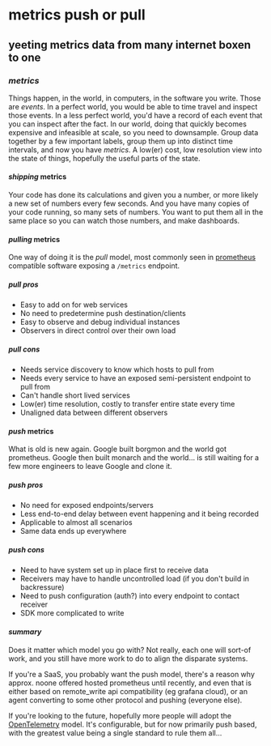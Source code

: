 # metrics push or pull

## yeeting metrics data from many internet boxen to one

### _metrics_

Things happen, in the world, in computers, in the software you write.
Those are _events_.
In a perfect world,
you would be able to time travel and inspect those events.
In a less perfect world,
you'd have a record of each event that you can inspect after the fact.
In our world, doing that quickly becomes expensive and infeasible at scale,
so you need to downsample.
Group data together by a few important labels,
group them up into distinct time intervals,
and now you have _metrics_.
A low(er) cost, low resolution view into the state of things,
hopefully the useful parts of the state.

#### _shipping_ metrics

Your code has done its calculations and given you a number,
or more likely a new set of numbers every few seconds.
And you have many copies of your code running,
so many sets of numbers.
You want to put them all in the same place so you can watch those numbers,
and make dashboards.

#### _pulling_ metrics

One way of doing it is the _pull_ model,
most commonly seen in [prometheus](https://prometheus.io/)
compatible software exposing a `/metrics` endpoint.

##### _pull_ pros

- Easy to add on for web services
- No need to predetermine push destination/clients
- Easy to observe and debug individual instances
- Observers in direct control over their own load

##### _pull_ cons

- Needs service discovery to know which hosts to pull from
- Needs every service to have an exposed semi-persistent endpoint to pull from
- Can't handle short lived services
- Low(er) time resolution, costly to transfer entire state every time
- Unaligned data between different observers

#### _push_ metrics

What is old is new again.
Google built borgmon and the world got prometheus.
Google then built monarch and the world...
is still waiting for a few more engineers to leave Google and clone it.

##### _push_ pros

- No need for exposed endpoints/servers
- Less end-to-end delay between event happening and it being recorded
- Applicable to almost all scenarios
- Same data ends up everywhere

##### _push_ cons

- Need to have system set up in place first to receive data
- Receivers may have to handle uncontrolled load (if you don't build in backressure)
- Need to push configuration (auth?) into every endpoint to contact receiver
- SDK more complicated to write

#### _summary_

Does it matter which model you go with?
Not really, each one will sort-of work,
and you still have more work to do to align the disparate systems.

If you're a SaaS, you probably want the push model,
there's a reason why approx. noone offered hosted prometheus until recently,
and even that is either based on remote_write api compatibility (eg grafana cloud),
or an agent converting to some other protocol and pushing (everyone else).

If you're looking to the future,
hopefully more people will adopt the [OpenTelemetry](https://opentelemetry.io/) model.
It's configurable, but for now primarily push based,
with the greatest value being a single standard to rule them all...
